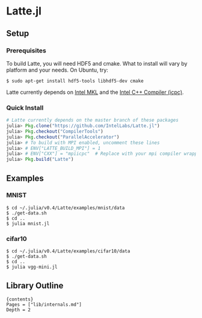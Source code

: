 # Latte.jl

## Setup

### Prerequisites

To build Latte, you will need HDF5 and cmake.  What to install will vary by
platform and your needs.  On Ubuntu, try:

```shell
$ sudo apt-get install hdf5-tools libhdf5-dev cmake
```

Latte currently depends on [Intel
MKL](https://software.intel.com/en-us/intel-mkl) and the [Intel C++ Compiler
(icpc)](https://software.intel.com/en-us/c-compilers).

### Quick Install
```julia
# Latte currently depends on the master branch of these packages
julia> Pkg.clone("https://github.com/IntelLabs/Latte.jl")
julia> Pkg.checkout("CompilerTools")
julia> Pkg.checkout("ParallelAccelerator")
julia> # To build with MPI enabled, uncomment these lines
julia> # ENV["LATTE_BUILD_MPI"] = 1
julia> # ENV["CXX"] = "mpiicpc"  # Replace with your mpi compiler wrapper
julia> Pkg.build("Latte")

```

## Examples
### MNIST
```shell
$ cd ~/.julia/v0.4/Latte/examples/mnist/data
$ ./get-data.sh
$ cd ..
$ julia mnist.jl
```

### cifar10
```shell
$ cd ~/.julia/v0.4/Latte/examples/cifar10/data
$ ./get-data.sh
$ cd ..
$ julia vgg-mini.jl
```

## Library Outline
    {contents}
    Pages = ["lib/internals.md"]
    Depth = 2
